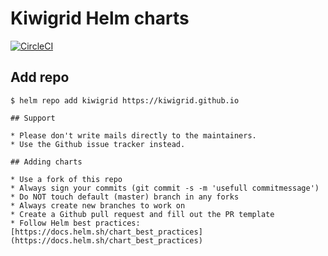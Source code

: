 # Kiwigrid Helm charts

[![CircleCI](https://img.shields.io/circleci/project/github/kiwigrid/helm-charts/master.svg?style=plastic)](https://circleci.com/gh/kiwigrid/helm-charts)

## Add repo

```console
$ helm repo add kiwigrid https://kiwigrid.github.io

## Support

* Please don't write mails directly to the maintainers.
* Use the Github issue tracker instead.

## Adding charts

* Use a fork of this repo
* Always sign your commits (git commit -s -m 'usefull commitmessage')
* Do NOT touch default (master) branch in any forks
* Always create new branches to work on
* Create a Github pull request and fill out the PR template
* Follow Helm best practices: [https://docs.helm.sh/chart_best_practices](https://docs.helm.sh/chart_best_practices)
